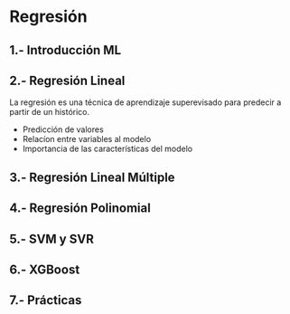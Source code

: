 # Regresión


## 1.- Introducción ML



## 2.- Regresión Lineal

La regresión es una técnica de aprendizaje superevisado para predecir a partir de un histórico.

- Predicción de valores
- Relacíon entre variables al modelo
- Importancia de las características del modelo





























## 3.- Regresión Lineal Múltiple



## 4.- Regresión Polinomial



## 5.- SVM y SVR



## 6.- XGBoost



## 7.- Prácticas


